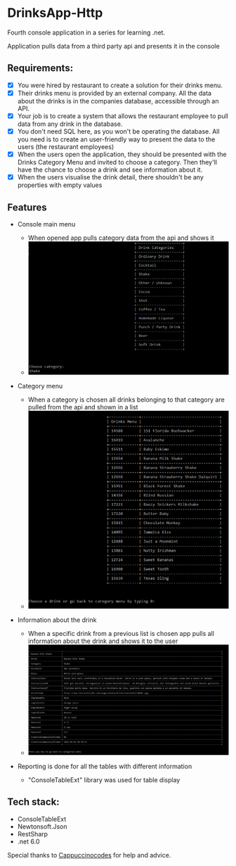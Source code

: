 # DrinksApp-Http

Fourth console application in a series for learning .net. 

Application pulls data from a third party api and presents it in the console

## Requirements: 
 - [x] You were hired by restaurant to create a solution for their drinks menu.
 - [x] Their drinks menu is provided by an external company. All the data about the drinks is in the companies database, accessible through an API.
 - [x] Your job is to create a system that allows the restaurant employee to pull data from any drink in the database.
 - [x] You don't need SQL here, as you won't be operating the database. All you need is to create an user-friendly way to present the data to the users (the restaurant employees)
 - [x] When the users open the application, they should be presented with the Drinks Category Menu and invited to choose a category. Then they'll have the chance to choose a drink and see information about it.
 - [x] When the users visualise the drink detail, there shouldn't be any properties with empty values

## Features
- Console main menu
  - When opened app pulls category data from the api and shows it
  - ![MainMenu](Images/MainMenu.PNG)

- Category menu
  - When a category is chosen all drinks belonging to that category are pulled from the api and shown in a list
  - ![EditMenu](Images/DrinksMenu.PNG)

- Information about the drink
  - When a specific drink from a previous list is chosen app pulls all information about the drink and shows it to the user
  - ![Study](Images/DrinksInfo.PNG)

- Reporting is done for all the tables with different information
  - "ConsoleTableExt" library was used for table display 

## Tech stack:
- ConsoleTableExt
- Newtonsoft.Json
- RestSharp
- .net 6.0

Special thanks to [Cappuccinocodes](https://github.com/cappuccinocodes) for help and advice.
